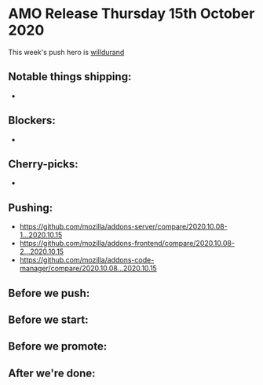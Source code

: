 # AMO Release Thursday 15th October 2020

This week's push hero is [willdurand](https://github.com/willdurand)

## Notable things shipping:

-

## Blockers:

-

## Cherry-picks:

- 

## Pushing:
- https://github.com/mozilla/addons-server/compare/2020.10.08-1...2020.10.15
- https://github.com/mozilla/addons-frontend/compare/2020.10.08-2...2020.10.15
- https://github.com/mozilla/addons-code-manager/compare/2020.10.08...2020.10.15

## Before we push:

## Before we start:

## Before we promote:

## After we're done:


